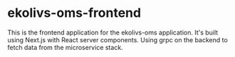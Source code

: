 # ekolivs-oms-frontend

This is the frontend application for the ekolivs-oms application. It's built using Next.js with React server components. Using grpc on the backend to fetch data from the microservice stack.
